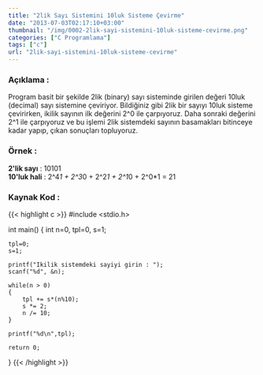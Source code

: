 ```yaml
---
title: "2lik Sayı Sistemini 10luk Sisteme Çevirme"
date: "2013-07-03T02:17:10+03:00"
thumbnail: "/img/0002-2lik-sayi-sistemini-10luk-sisteme-cevirme.png"
categories: ["C Programlama"]
tags: ["c"]
url: "2lik-sayi-sistemini-10luk-sisteme-cevirme"
---
```


### Açıklama :
Program basit bir şekilde 2lik (binary) sayı sisteminde girilen değeri 10luk (decimal) sayı sistemine çeviriyor.
Bildiğiniz gibi 2lik bir sayıyı 10luk sisteme çevirirken, ikilik sayının ilk değerini 2^0 ile çarpıyoruz. Daha sonraki değerini 2^1 ile çarpıyoruz ve bu işlemi 2lik sistemdeki sayının basamakları bitinceye kadar yapıp, çıkan sonuçları topluyoruz.

### Örnek :
**2'lik sayı** : 10101
</br>
**10'luk hali** : 2^4*1 + 2^3*0 + 2^2*1 + 2^1*0 + 2^0*1 = 21

### Kaynak Kod :
{{< highlight c >}}
#include <stdio.h> 

int main()
{ 
    int n=0, tpl=0, s=1;
    
    tpl=0;
    s=1; 
    
    printf("Ikilik sistemdeki sayiyi girin : ");
    scanf("%d", &n);

    while(n > 0)
    {
        tpl += s*(n%10);
        s *= 2;
        n /= 10;
    }

    printf("%d\n",tpl);

    return 0;
}
{{< /highlight >}}
